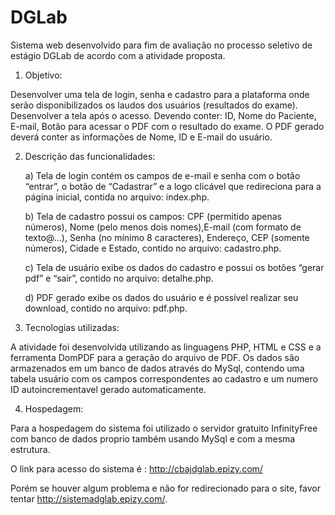 # DGLab
Sistema web desenvolvido para fim de avaliação no processo seletivo de estágio DGLab de acordo com a atividade proposta.
1) Objetivo:

Desenvolver uma tela de login, senha e cadastro para a plataforma onde serão disponibilizados os laudos dos usuários (resultados do exame).
Desenvolver a tela após o acesso. Devendo conter: 
ID, Nome do Paciente, E-mail, Botão para acessar o PDF com o resultado do exame. O PDF gerado deverá conter as informações de Nome, ID e E-mail do usuário.


2) Descrição das funcionalidades:
	
	a) Tela de login contém os campos de e-mail e senha com o botão “entrar”, o botão de “Cadastrar” e a logo clicável que redireciona para a página inicial, contida no arquivo: index.php.
	
	b) Tela de cadastro possui os campos: CPF (permitido apenas números), Nome (pelo menos dois nomes),E-mail (com formato de texto@…), Senha (no mínimo 8 caracteres), Endereço, CEP (somente números), Cidade e Estado, contido no arquivo: cadastro.php.
	
	c) Tela de usuário exibe os dados do cadastro e possui os botões “gerar pdf” e “sair”, contido no arquivo: detalhe.php.
	
	d) PDF gerado exibe os dados do usuário e é possível realizar seu download, contido no arquivo: pdf.php.


3) Tecnologias utilizadas:

A atividade foi desenvolvida utilizando as linguagens PHP, HTML e CSS e a ferramenta DomPDF para a geração do arquivo de PDF.
Os dados são armazenados em um banco de dados através do MySql, contendo uma tabela usuário com os campos correspondentes ao cadastro e um numero ID autoincrementavel gerado automaticamente.

4) Hospedagem:

Para a hospedagem do sistema foi utilizado o servidor gratuito InfinityFree com banco de dados proprio também usando MySql e com a mesma estrutura.

O link para acesso do sistema é : http://cbajdglab.epizy.com/

Porém se houver algum problema e não for redirecionado para o site, favor tentar http://sistemadglab.epizy.com/.

